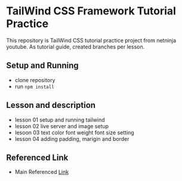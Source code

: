 # TailWind CSS Framework Tutorial Practice

This repository is TailWind CSS tutorial practice project from netninja youtube. As tutorial guide, created branches per lesson.

## Setup and Running

- clone repository
- run `npm install`

## Lesson and description

- lesson 01 setup and running tailwind
- lesson 02 live server and image setup
- lesoon 03 text color font weight font size setting
- lesson 04 adding padding, marigin and border

## Referenced Link

- Main Referenced [Link](https://www.youtube.com/watch?v=bxmDnn7lrnk&list=PL4cUxeGkcC9gpXORlEHjc5bgnIi5HEGhw)